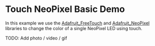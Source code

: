 # Touch NeoPixel Basic Demo

In this example we use the [Adafruit_FreeTouch](https://github.com/adafruit/Adafruit_FreeTouch) and [Adafruit_NeoPixel](https://github.com/adafruit/Adafruit_NeoPixel) libraries to change the color of a single NeoPixel LED using touch.

TODO: Add photo / video / gif